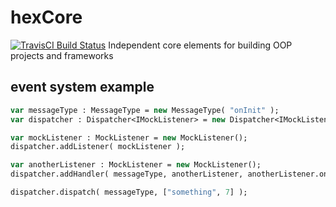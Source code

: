 # hexCore
[![TravisCI Build Status](https://travis-ci.org/DoclerLabs/hexCore.svg?branch=master)](https://travis-ci.org/DoclerLabs/hexCore)
Independent core elements for building OOP projects and frameworks

## event system example
```haxe
var messageType : MessageType = new MessageType( "onInit" );
var dispatcher : Dispatcher<IMockListener> = new Dispatcher<IMockListener>();

var mockListener : MockListener = new MockListener();
dispatcher.addListener( mockListener );

var anotherListener : MockListener = new MockListener();
dispatcher.addHandler( messageType, anotherListener, anotherListener.onMessage )

dispatcher.dispatch( messageType, ["something", 7] );
```